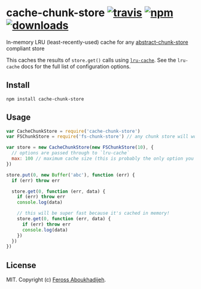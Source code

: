 # cache-chunk-store [![travis][travis-image]][travis-url] [![npm][npm-image]][npm-url] [![downloads][downloads-image]][downloads-url]

[travis-image]: https://img.shields.io/travis/feross/cache-chunk-store.svg?style=flat
[travis-url]: https://travis-ci.org/feross/cache-chunk-store
[npm-image]: https://img.shields.io/npm/v/cache-chunk-store.svg?style=flat
[npm-url]: https://npmjs.org/package/cache-chunk-store
[downloads-image]: https://img.shields.io/npm/dm/cache-chunk-store.svg?style=flat
[downloads-url]: https://npmjs.org/package/cache-chunk-store

In-memory LRU (least-recently-used) cache for any [abstract-chunk-store](https://github.com/mafintosh/abstract-chunk-store) compliant store

This caches the results of `store.get()` calls using
[`lru-cache`](https://www.npmjs.com/package/lru-cache). See the `lru-cache` docs for the
full list of configuration options.

## Install

```
npm install cache-chunk-store
```

## Usage

``` js
var CacheChunkStore = require('cache-chunk-store')
var FSChunkStore = require('fs-chunk-store') // any chunk store will work

var store = new CacheChunkStore(new FSChunkStore(10), {
  // options are passed through to `lru-cache`
  max: 100 // maximum cache size (this is probably the only option you need)
})

store.put(0, new Buffer('abc'), function (err) {
  if (err) throw err

  store.get(0, function (err, data) {
    if (err) throw err
    console.log(data)

    // this will be super fast because it's cached in memory!
    store.get(0, function (err, data) {
      if (err) throw err
      console.log(data)
    })
  })
})

```

## License

MIT. Copyright (c) [Feross Aboukhadijeh](http://feross.org).

